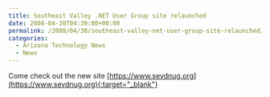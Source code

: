 ```yaml
---
title: Southeast Valley .NET User Group site relaunched
date: 2008-04-30T04:39:00+00:00
permalink: /2008/04/30/southeast-valley-net-user-group-site-relaunched/
categories:
  - Arizona Technology News
  - News
---
```

Come check out the new site [https://www.sevdnug.org](https://www.sevdnug.org){:target="_blank"}

